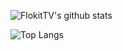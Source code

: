 ![FlokitTV's github stats](https://github-readme-stats.vercel.app/api?username=FlokitTV&show_icons=true&theme=default&count_private=false)

![Top Langs](https://github-readme-stats.vercel.app/api/top-langs/?username=FlokitTV&layout=compact&hide=css,html)
